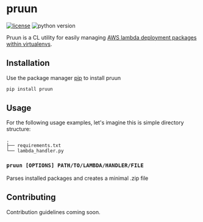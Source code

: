 # pruun

[![license](https://img.shields.io/badge/license-MIT-green.svg)](/LICENSE)
![python version](https://img.shields.io/badge/python-3.6%2C3.7%2C3.8-blue?logo=python)

Pruun is a CL utility for easily managing [AWS lambda deployment packages within virtualenvs](https://docs.aws.amazon.com/lambda/latest/dg/python-package.html#python-package-venv).

## Installation

Use the package manager [pip](https://pip.pypa.io/en/stable/) to install pruun

```bash
pip install pruun
```

## Usage

For the following usage examples, let's imagine this is simple directory structure:

```
.
├── requirements.txt
└── lambda_handler.py
```

### `pruun [OPTIONS] PATH/TO/LAMBDA/HANDLER/FILE`

Parses installed packages and creates a minimal .zip file

## Contributing

Contribution guidelines coming soon.
